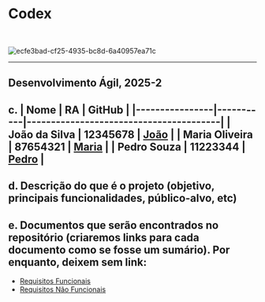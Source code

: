 # Codex

<br>

![ecfe3bad-cf25-4935-bc8d-6a40957ea71c](https://github.com/user-attachments/assets/b18ab77b-46c0-479d-9652-3458016d2065)


---
Desenvolvimento Ágil, 2025-2<br>
---
c.	| Nome           | RA        | GitHub                                 |
|----------------|-----------|----------------------------------------|
| João da Silva  | 12345678  | [João](https://github.com/joaodasilva) |
| Maria Oliveira | 87654321  | [Maria](https://github.com/mariaoliveira) |
| Pedro Souza    | 11223344  | [Pedro](https://github.com/pedrosouza) |
<br>
---
d.	Descrição do que é o projeto (objetivo, principais funcionalidades, público-alvo, etc)<br>
---
e.	Documentos que serão encontrados no repositório (criaremos links para cada documento como se fosse um sumário). Por enquanto, deixem sem link: <br>
---
<ul>
  <li><a href="Requisitos de Usuário/RF.md">Requisitos Funcionais</a></li>
  <li><a href="Requisitos de Usuário/RNF.md">Requisitos Não Funcionais</a></li>
</ul>
